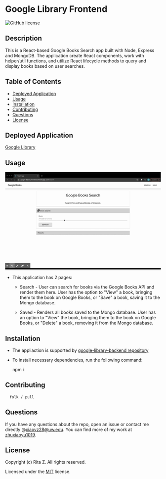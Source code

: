 # Google Library Frontend

![GitHub license](https://img.shields.io/badge/License-MIT-blue.svg)

## Description

This is a React-based Google Books Search app built with Node, Express and MongoDB. The application create React components, work with helper/util functions, and utilize React lifecycle methods to query and display books based on user searches.

## Table of Contents

- [Deployed Application](#Deployed-Application)
- [Usage](#usage)
- [Installation](#installation)
- [Contributing](#contributing)
- [Questions](#questions)
- [License](#license)

## Deployed Application

[Google Library](https://google-library-frontend.herokuapp.com/)

## Usage

![Google Library demo](./public/google-library.gif)

- This application has 2 pages:

  - Search - User can search for books via the Google Books API and render them here. User has the option to "View" a book, bringing them to the book on Google Books, or "Save" a book, saving it to the Mongo database.

  - Saved - Renders all books saved to the Mongo database. User has an option to "View" the book, bringing them to the book on Google Books, or "Delete" a book, removing it from the Mongo database.

## Installation

 - The appliaction is supported by [google-library-backend repository](https://github.com/zhuxiaoyu1019/google-library-frontend.git)
 - To install necessary dependencies, run the following command:

      npm i

## Contributing

      folk / pull

## Questions

If you have any questions about the repo, open an issue or contact me directly @[xiaoyz28@uw.edu](xiaoyz28@uw.edu). You can find more of my work at [zhuxiaoyu1019](https://github.com/zhuxiaoyu1019).

## License

Copyright (c) Rita Z. All rights reserved.

Licensed under the [MIT](https://choosealicense.com/licenses/mit/) license.
